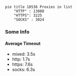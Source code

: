 
```mermaid
pie title 18536 Proxies in list
    "HTTP" : 13888
    "HTTPS": 3225
    "SOCKS" : 3024
```

### Some Info
#### Average Timeout

- mixed: 3.5s
- http: 1.7s
- https: 7.6s
- socks: 6.3s